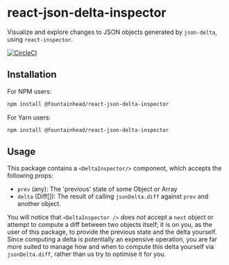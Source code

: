 # react-json-delta-inspector

Visualize and explore changes to JSON objects generated by `json-delta`, using
`react-inspector`.

[![CircleCI](https://circleci.com/gh/FountainheadTechnologies/react-json-delta-inspector/tree/master.svg?style=svg)](https://circleci.com/gh/FountainheadTechnologies/react-json-delta-inspector/tree/master)

## Installation

For NPM users:

```bash
npm install @fountainhead/react-json-delta-inspector
```

For Yarn users:

```bash
npm install @fountainhead/react-json-delta-inspector
```

## Usage

This package contains a `<DeltaInspector/>` component, which accepts the
following props:

- `prev` (any): The 'previous' state of some Object or Array
- `delta` (Diff[]): The result of calling `jsonDelta.diff` against `prev` and
  another object.

You will notice that `<DeltaInspector />` does *not* accept a `next` object or
attempt to compute a diff between two objects itself; it is on you, as the user
of this package, to provide the previous state and the delta yourself. Since
computing a delta is potentially an expensive operation, you are far more suited
to manage how and when to compute this delta yourself via `jsonDelta.diff`,
rather than us try to optimise it for you.
